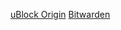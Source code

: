 [uBlock Origin](https://addons.mozilla.org/en-US/firefox/addon/ublock-origin/)
[Bitwarden](https://addons.mozilla.org/en-US/firefox/addon/bitwarden-password-manager/)
